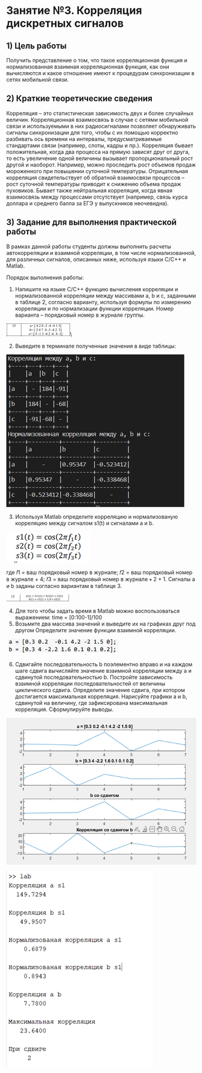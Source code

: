 # Занятие №3. Корреляция дискретных сигналов
## 1) Цель работы

Получить представление о том, что такое корреляционная функция и нормализованная взаимная корреляционная функция, как они вычисляются и какое отношение имеют к процедурам синхронизации в сетях мобильной связи. 

## 2) Краткие теоретические сведения

Корреляция – это статистическая зависимость двух и более случайных величин. Корреляционная взаимосвязь в случае с сетями мобильной связи и используемыми в них радиосигналами позволяет обнаруживать сигналы синхронизации для того, чтобы с их помощью корректно разбивать ось времени на интервалы, предусматриваемые стандартами связи (например, слоты, кадры и пр.).
Корреляция бывает положительная, когда два процесса на прямую зависят друг от друга, то есть увеличение одной величины вызывает пропорциональный рост другой и наоборот. Например, можно проследить рост объемов продаж мороженного при повышении суточной температуры. Отрицательная корреляция свидетельствует об обратной взаимосвязи процессов – рост суточной температуры приводит к снижению объема продаж пуховиков. Бывает также нейтральная корреляция, когда явная взаимосвязь между процессами отсутствует (например, связь курса доллара и среднего балла за ЕГЭ у выпускников неочевидна).

## 3) Задание для выполнения практической работы

В рамках данной работы студенты должны выполнить расчеты автокорреляции и взаимной корреляции, в том числе нормализованной, для различных сигналов, описанных ниже, используя языки C/C++ и Matlab.

Порядок выполнения работы:
1) Напишите на языке C/C++ функцию вычисления корреляции и нормализованной корреляции между массивами a, b и с, заданными в таблице 2, согласно варианту, используя формулы по измерению корреляции и по нормализации функции корреляции. Номер варианта – порядковый номер в журнале группы.

![../../image/image/tcAA5ATcsrk.jpg](https://github.com/Lera-XX/Mobile/blob/main/image/tcAA5ATcsrk.jpg)\

2) Выведите в терминале полученные значения в виде таблицы:

![../../photo_screenshots/image_1-2.png](https://github.com/Marina1825/Core/blob/main/image/image_1-2.png)

3) Используя Matlab определите корреляцию и нормализованую корреляцию между сигналом s1(t) и сигналами a и b.

![../../photo_screenshots/Var_3-7.png](https://github.com/Marina1825/Core/blob/main/image/Var_3-7.png)

где 𝑓1 = ваш порядковый номер в журнале;
𝑓2 = ваш порядковый номер в журнале + 4;
𝑓3 = ваш порядковый номер в журнале ∗ 2 + 1.
Сигналы a и b заданы согласно вариантам в таблице 3.

![../../image/image/image/Снимок экрана 2023-12-12 122654.png](https://github.com/Lera-XX/Mobile/blob/main/image/HPETj0aSQGw.jpg)

4) Для того чтобы задать время в Matlab можно воспользоваться выражением:
	time = [0:100-1]/100 
5) Возьмите два массива значений и выведите их на графиках друг под другом Определите значение функции взаимной корреляции.

![../../photo_screenshots/variant_3-7.png](https://github.com/Lera-XX/Mobile/blob/main/image/%D0%A1%D0%BD%D0%B8%D0%BC%D0%BE%D0%BA%20%D1%8D%D0%BA%D1%80%D0%B0%D0%BD%D0%B0%202023-12-12%20122654.png) 

6) Сдвигайте последовательность b поэлементно вправо и на каждом шаге сдвига вычисляйте значение взаимной корреляции между a и сдвинутой последовательностью b. Постройте зависимость взаимной корреляции последовательностей от величины циклического сдвига. Определите значение сдвига, при котором достигается максимальная корреляция. Нарисуйте графики a и b, сдвинутой на величину, где зафиксирована максимальная корреляция. Сформулируйте выводы.

![../../photo_screenshots/image_3-7(1).png](https://github.com/Marina1825/Core/blob/main/image/image_3-7(1).png)

![../../photo_screenshots/image_3-7.png](https://github.com/Marina1825/Core/blob/main/image/image_3-7.png)
